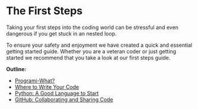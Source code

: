 # The First Steps

Taking your first steps into the coding world can be stressful and even dangerous if you get stuck in an nested loop.

To ensure your safety and enjoyment we have created a quick and essential getting started guide. Whether you are a veteran coder or just getting started we recommend that you take a look at our first steps guide.

**Outline:**

* [Programi-What?](programming.md)
* [Where to Write Your Code](https://learn.marihacks.com/first_steps/editors)
* [Python: A Good Language to Start](https://learn.marihacks.com/first_steps/python)
* [GitHub: Collaborating and Sharing Code](https://learn.marihacks.com/first_steps/vcs)

